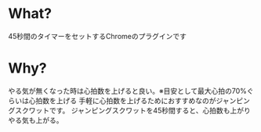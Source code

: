 # What?
45秒間のタイマーをセットするChromeのプラグインです

# Why?
やる気が無くなった時は心拍数を上げると良い。※目安として最大心拍の70%ぐらいは心拍数を上げる
手軽に心拍数を上げるためにおすすめなのがジャンピングスクワットです。
ジャンピングスクワットを45秒間すると、心拍数も上がりやる気も上がる。

